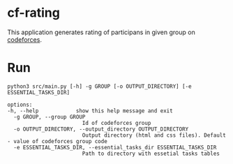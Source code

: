 # cf-rating

This application generates rating of participans in given group on [codeforces](https://codeforces.com/).

# Run

```
python3 src/main.py [-h] -g GROUP [-o OUTPUT_DIRECTORY] [-e ESSENTIAL_TASKS_DIR]

options:
-h, --help            show this help message and exit
  -g GROUP, --group GROUP
                        Id of codeforces group
  -o OUTPUT_DIRECTORY, --output_directory OUTPUT_DIRECTORY
                        Output directory (html and css files). Default - value of codeforces group code
  -e ESSENTIAL_TASKS_DIR, --essential_tasks_dir ESSENTIAL_TASKS_DIR
                        Path to directory with essetial tasks tables
```
